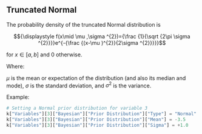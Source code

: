 
## Truncated Normal

The probability density of the truncated Normal distribution is

$${\displaystyle f(x\mid \mu ,\sigma ^{2})={\frac {1}{\sqrt {2\pi \sigma ^{2}}}}e^{-{\frac {(x-\mu )^{2}}{2\sigma ^{2}}}}}$$

for $x\in [a,b]$  and 0 otherwise.


Where:

$\mu$  is the mean or expectation of the distribution (and also its median and mode),
$\sigma$  is the standard deviation, and
$\sigma ^{2}$ is the variance.

Example:

```python
# Setting a Normal prior distribution for variable 3
k["Variables"][3]["Bayesian"]["Prior Distribution"]["Type"] = "Normal"
k["Variables"][3]["Bayesian"]["Prior Distribution"]["Mean"] = -3.5
k["Variables"][3]["Bayesian"]["Prior Distribution"]["Sigma"] = +1.0
```
